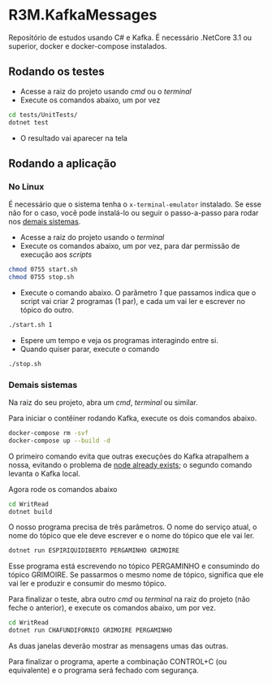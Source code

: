 # R3M.KafkaMessages
Repositório de estudos usando C# e Kafka.
É necessário .NetCore 3.1 ou superior, docker e docker-compose instalados.

## Rodando os testes
- Acesse a raiz do projeto usando _cmd_ ou o _terminal_
- Execute os comandos abaixo, um por vez
```bash
cd tests/UnitTests/
dotnet test
```
- O resultado vai aparecer na tela

## Rodando a aplicação


### No Linux
É necessário que o sistema tenha o `x-terminal-emulator` instalado. Se esse não for o caso, você pode instalá-lo ou seguir o passo-a-passo para rodar nos [demais sistemas](#demais-sistemas).

- Acesse a raiz do projeto usando o _terminal_
- Execute os comandos abaixo, um por vez, para dar permissão de execução aos _scripts_
```bash
chmod 0755 start.sh
chmod 0755 stop.sh
```
- Execute o comando abaixo. O parâmetro _1_ que passamos indica que o script vai criar 2 programas (1 par), e cada um vai ler e escrever no tópico do outro.
```bash
./start.sh 1
```
- Espere um tempo e veja os programas interagindo entre si.
- Quando quiser parar, execute o comando
```bash
./stop.sh
```

### Demais sistemas

Na raiz do seu projeto, abra um _cmd_, _terminal_ ou similar.

Para iniciar o contêiner rodando Kafka, execute os dois comandos abaixo.

```bash
docker-compose rm -svf
docker-compose up --build -d
```

O primeiro comando evita que outras execuções do Kafka atrapalhem a nossa, evitando o problema de [node already exists](https://github.com/wurstmeister/kafka-docker/issues/389); o segundo comando levanta o Kafka local.

Agora rode os comandos abaixo

```bash
cd WritRead
dotnet build
```

O nosso programa precisa de três parâmetros. O nome do serviço atual, o nome do tópico que ele deve escrever e o nome do tópico que ele vai ler.

```bash
dotnet run ESPIRIQUIDIBERTO PERGAMINHO GRIMOIRE
```

Esse programa está escrevendo no tópico PERGAMINHO e consumindo do tópico GRIMOIRE. Se passarmos o mesmo nome de tópico, significa que ele vai ler e produzir e consumir do mesmo tópico.

Para finalizar o teste, abra outro _cmd_ ou _terminal_ na raiz do projeto (não feche o anterior), e execute os comandos abaixo, um por vez.

```bash
cd WritRead
dotnet run CHAFUNDIFORNIO GRIMOIRE PERGAMINHO
```

As duas janelas deverão mostrar as mensagens umas das outras.

Para finalizar o programa, aperte a combinação CONTROL+C (ou equivalente) e o programa será fechado com segurança.